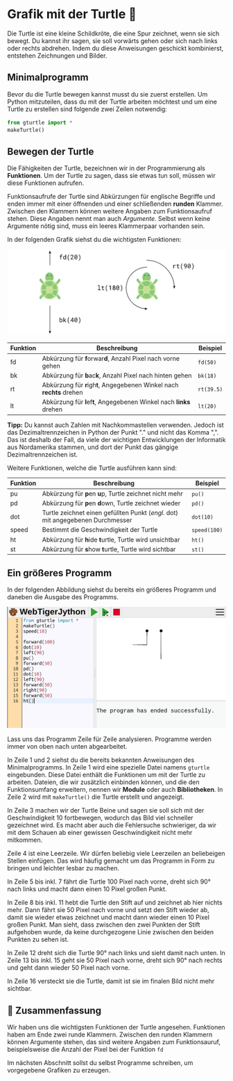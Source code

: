 # Grafik mit der Turtle 🐢

Die Turtle ist eine kleine Schildkröte, die eine Spur zeichnet, wenn sie
sich bewegt. Du kannst ihr sagen, sie soll vorwärts gehen oder sich nach
links oder rechts abdrehen. Indem du diese Anweisungen geschickt
kombinierst, entstehen Zeichnungen und Bilder.

## Minimalprogramm

Bevor du die Turtle bewegen kannst musst du sie zuerst erstellen.
Um Python mitzuteilen, dass du mit der Turtle arbeiten möchtest
und um eine Turtle zu erstellen sind folgende zwei Zeilen notwendig:

```python
from gturtle import *
makeTurtle()
```

## Bewegen der Turtle

Die Fähigkeiten der Turtle, bezeichnen wir in der Programmierung als **Funktionen**.
Um der Turtle zu sagen, dass sie etwas tun soll,
müssen wir diese Funktionen aufrufen.
 
Funktionsaufrufe der Turtle sind Abkürzungen für englische Begriffe und enden immer mit 
einer öffnenden und einer schließenden **runden** Klammer.
Zwischen den Klammern können weitere Angaben zum Funktionsaufruf stehen.
Diese Angaben nennt man auch *Argumente*.
Selbst wenn keine Argumente nötig sind, muss ein leeres Klammerpaar vorhanden sein.

In der folgenden Grafik siehst du die wichtigsten Funktionen:

![Bewegen und drehen der Turtle](./images/turtle.png)

| Funktion  | Beschreibung | Beispiel |
| ------------- | ------------- | ------------- |
| fd  | Abkürzung für **f**orwar**d**, Anzahl Pixel nach vorne gehen  | `fd(50)`  |
| bk  | Abkürzung für **b**ac**k**, Anzahl Pixel nach hinten gehen  | `bk(18)`  |
| rt  | Abkürzung für **r**igh**t**, Angegebenen Winkel nach **rechts** drehen  | `rt(39.5)`  |
| lt  | Abkürzung für **l**ef**t**, Angegebenen Winkel nach **links** drehen  | `lt(20)`  |

**Tipp:** Du kannst auch Zahlen mit Nachkommastellen verwenden.
Jedoch ist das Dezimaltrennzeichen in Python der Punkt "." und nicht das Komma ",".
Das ist deshalb der Fall, da viele der wichtigen Entwicklungen der Informatik 
aus Nordamerika stammen, und dort der Punkt das gängige Dezimaltrennzeichen ist.

Weitere Funktionen, welche die Turtle ausführen kann sind:

| Funktion  | Beschreibung | Beispiel |
| ------------- | ------------- | ------------- |
| pu  | Abkürzung für **p**en **u**p, Turtle zeichnet nicht mehr  | `pu()`  |
| pd  | Abkürzung für **p**en **d**own, Turtle zeichnet wieder  | `pd()`  |
| dot  | Turtle zeichnet einen gefüllten Punkt (*engl.* dot) mit angegebenen Durchmesser  | `dot(10)`  |
| speed  | Bestimmt die Geschwindigkeit der Turtle  | `speed(100)`  |
| ht  | Abkürzung für **h**ide **t**urtle, Turtle wird unsichtbar  | `ht()`  |
| st  | Abkürzung für **s**how **t**urtle, Turtle wird sichtbar  | `st()`  |

<!---
your comment goes here
-->

## Ein größeres Programm

In der folgenden Abbildung siehst du bereits ein größeres Programm
und daneben die Ausgabe des Programms.

![Code und Ausgabe](./images/codeausgabe.png)

Lass uns das Programm Zeile für Zeile analysieren.
Programme werden immer von oben nach unten abgearbeitet.

In Zeile 1 und 2 siehst du die bereits bekannten Anweisungen des Minimalprogramms.
In Zeile 1 wird eine spezielle Datei namens `gturtle` eingebunden.
Diese Datei enthält die Funktionen um mit der Turtle zu arbeiten.
Dateien, die wir zusätzlich einbinden können, und die den Funktionsumfang erweitern,
nennen wir **Module** oder auch **Bibliotheken**.
In Zeile 2 wird mit `makeTurtle()` die Turtle erstellt und angezeigt. 

In Zeile 3 machen wir der Turtle Beine und sagen sie soll sich mit der
Geschwindigkeit 10 fortbewegen, wodurch das Bild viel schneller gezeichnet wird.
Es macht aber auch die Fehlersuche schwieriger, da wir mit dem Schauen
ab einer gewissen Geschwindigkeit nicht mehr mitkommen.

Zeile 4 ist eine Leerzeile. Wir dürfen beliebig viele Leerzeilen
an beliebeigen Stellen einfügen. Das wird häufig gemacht um das
Programm in Form zu bringen und leichter lesbar zu machen.

In Zeile 5 bis inkl. 7 fährt die Turtle 100 Pixel nach vorne,
dreht sich 90° nach links und macht dann einen 10 Pixel großen Punkt.

In Zeile 8 bis inkl. 11 hebt die Turtle den Stift auf und zeichnet ab hier nichts mehr.
Dann fährt sie 50 Pixel nach vorne und setzt den Stift wieder ab, damit sie wieder
etwas zeichnet und macht dann wieder einen 10 Pixel großen Punkt.
Man sieht, dass zwischen den zwei Punkten der Stift aufgehoben wurde,
da keine durchgezogene Linie zwischen den beiden Punkten zu sehen ist.

In Zeile 12 dreht sich die Turtle 90° nach links und sieht damit nach unten.
In Zeile 13 bis inkl. 15 geht sie 50 Pixel nach vorne, dreht sich 90° nach rechts
und geht dann wieder 50 Pixel nach vorne.

In Zeile 16 versteckt sie die Turtle, damit ist sie im finalen Bild nicht mehr sichtbar.

## 🧭 Zusammenfassung
Wir haben uns die wichtigsten Funktionen der Turtle angesehen.
Funktionen haben am Ende zwei runde Klammern.
Zwischen den runden Klammern können Argumente stehen,
das sind weitere Angaben zum Funktionsauruf,
beispielsweise die Anzahl der Pixel bei der Funktion `fd`

Im nächsten Abschnitt sollst du selbst Programme schreiben,
um vorgegebene Grafiken zu erzeugen.

















